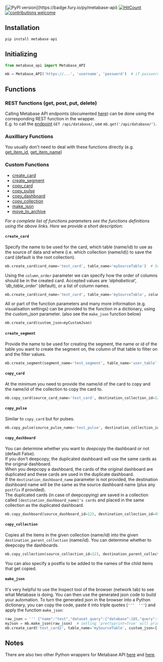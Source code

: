 [![PyPI version](https://badge.fury.io/py/metabase-api.svg?)](https://badge.fury.io/py/metabase-api)
[![HitCount](http://hits.dwyl.com/vvaezian/metabase_api_python.svg)](http://hits.dwyl.com/vvaezian/metabase_api_python)
[![contributions welcome](https://img.shields.io/badge/contributions-welcome-brightgreen.svg)](https://github.com/vvaezian/metabase_api_python/issues)

## Installation
```python
pip install metabase-api
```

## Initializing
```python
from metabase_api import Metabase_API

mb = Metabase_API('https://...', 'username', 'password')  # if password is not given, it will prompt for password
```
## Functions
### REST functions (get, post, put, delete)
Calling Metabase API endpoints (documented [here](https://github.com/metabase/metabase/blob/master/docs/api-documentation.md)) can be done using the corresponding REST function in the wrapper.  
E.g. to call the [endpoint](https://github.com/metabase/metabase/blob/master/docs/api-documentation.md#get-apidatabase) `GET /api/database/`, use `mb.get('/api/database/')`.

### Auxilliary Functions
You usually don't need to deal with these functions directly (e.g. [get_item_id](https://github.com/vvaezian/metabase_api_python/blob/a376072be6fb44d9c3e1ff124a5daa1473192a2b/metabase_api/metabase_api.py#L87), [get_item_name](https://github.com/vvaezian/metabase_api_python/blob/a376072be6fb44d9c3e1ff124a5daa1473192a2b/metabase_api/metabase_api.py#L76))

### Custom Functions

- [create_card](https://github.com/vvaezian/metabase_api_python/blob/9f1d9cad6c0193a8301fa523701931d24b9ebbea/metabase_api/metabase_api.py#L202)
- [create_segment](https://github.com/vvaezian/metabase_api_python/blob/a376072be6fb44d9c3e1ff124a5daa1473192a2b/metabase_api/metabase_api.py#L350)
- [copy_card](https://github.com/vvaezian/metabase_api_python/blob/9f1d9cad6c0193a8301fa523701931d24b9ebbea/metabase_api/metabase_api.py#L356)
- [copy_pulse](https://github.com/vvaezian/metabase_api_python/blob/9f1d9cad6c0193a8301fa523701931d24b9ebbea/metabase_api/metabase_api.py#L411)
- [copy_dashboard](https://github.com/vvaezian/metabase_api_python/blob/9f1d9cad6c0193a8301fa523701931d24b9ebbea/metabase_api/metabase_api.py#L461)
- [copy_collection](https://github.com/vvaezian/metabase_api_python/blob/9f1d9cad6c0193a8301fa523701931d24b9ebbea/metabase_api/metabase_api.py#L545)
- [make_json](https://github.com/vvaezian/metabase_api_python/blob/9f1d9cad6c0193a8301fa523701931d24b9ebbea/metabase_api/metabase_api.py#L645)
- [move_to_archive](https://github.com/vvaezian/metabase_api_python/blob/9f1d9cad6c0193a8301fa523701931d24b9ebbea/metabase_api/metabase_api.py#L657)

*For a complete list of functions parameters see the functions definitions using the above links. Here we provide a short description:*

#### `create_card`
Specify the name to be used for the card, which table (name/id) to use as the source of data and where (i.e. which collection (name/id)) to save the card (default is the root collection).  
```python
mb.create_card(card_name='test_card', table_name='mySourceTable')  # Setting `verbose=True` will print extra information while creating the card.
```
Using the `column_order` parameter we can specify how the order of columns should be in the created card. Accepted values are *'alphabetical', 'db_table_order'* (default), or a list of column names.
```python
mb.create_card(card_name='test_card', table_name='mySourceTable', column_order=['myCol5', 'myCol3', 'myCol8'])
```
All or part of the function parameters and many more information (e.g. visualisation settings) can be provided to the function in a dictionary, using the *custom_json* parameter. (also see the `make_json` function below)
```python
mb.create_card(custom_json=myCustomJson)
```

#### `create_segment`
Provide the name to be used for creating the segment, the name or id of the table you want to create the segment on, the column of that table to filter on and the filter values.
```python
mb.create_segment(segment_name='test_segment', table_name='user_table', column_name='user_id', column_values=[123, 456, 789])
```

#### `copy_card`
At the minimum you need to provide the name/id of the card to copy and the name/id of the collection to copy the card to.
```python
mb.copy_card(source_card_name='test_card', destination_collection_id=123)
```

#### `copy_pulse`
Similar to `copy_card` but for pulses.
```python
mb.copy_pulse(source_pulse_name='test_pulse', destination_collection_id=123)
```

#### `copy_dashboard`
You can determine whether you want to *deepcopy* the dashboard or not (default False).  
If you don't deepcopy, the duplicated dashboard will use the same cards as the original dashboard.  
When you deepcopy a dashboard, the cards of the original dashboard are duplicated and these cards are used in the duplicate dashboard.  
If the `destination_dashboard_name` parameter is not provided, the destination dashboard name will be the same as the source dashboard name (plus any `postfix` if provided).  
The duplicated cards (in case of deepcopying) are saved in a collection called `[destination_dashboard_name]'s cards` and placed in the same collection as the duplicated dashboard.
```python
mb.copy_dashboard(source_dashboard_id=123, destination_collection_id=456, deepcopy=True)
```

#### `copy_collection`
Copies all the items in the given collection (name/id) into the given `destination_parent_collection` (name/id). You can determine whether to deepcopy the dashboards.
```python
mb.copy_collection(source_collection_id=123, destination_parent_collection_id=456, deepcopy_dashboards=True, verbose=True)
```
You can also specify a postfix to be added to the names of the child items that get copied.

#### `make_json`
It's very helpful to use the Inspect tool of the browser (network tab) to see what Metabase is doing. You can then use the generated json code to build your automation. To turn the generated json in the browser into a Python dictionary, you can copy the code, paste it into triple quotes (`'''  '''`) and apply the function `make_json`:
```python
raw_json = ''' {"name":"test","dataset_query":{"database":165,"query":{"fields":[["field-id",35839],["field-id",35813],["field-id",35829],["field-id",35858],["field-id",35835],["field-id",35803],["field-id",35843],["field-id",35810],["field-id",35826],["field-id",35815],["field-id",35831],["field-id",35827],["field-id",35852],["field-id",35832],["field-id",35863],["field-id",35851],["field-id",35850],["field-id",35864],["field-id",35854],["field-id",35846],["field-id",35811],["field-id",35933],["field-id",35862],["field-id",35833],["field-id",35816]],"source-table":2154},"type":"query"},"display":"table","description":null,"visualization_settings":{"table.column_formatting":[{"columns":["Diff"],"type":"range","colors":["#ED6E6E","white","#84BB4C"],"min_type":"custom","max_type":"custom","min_value":-30,"max_value":30,"operator":"=","value":"","color":"#509EE3","highlight_row":false}],"table.pivot_column":"Sale_Date","table.cell_column":"SKUID"},"archived":false,"enable_embedding":false,"embedding_params":null,"collection_id":183,"collection_position":null,"result_metadata":[{"name":"Sale_Date","display_name":"Sale_Date","base_type":"type/DateTime","fingerprint":{"global":{"distinct-count":1,"nil%":0},"type":{"type/DateTime":{"earliest":"2019-12-28T00:00:00","latest":"2019-12-28T00:00:00"}}},"special_type":null},{"name":"Account_ID","display_name":"Account_ID","base_type":"type/Text","fingerprint":{"global":{"distinct-count":411,"nil%":0},"type":{"type/Text":{"percent-json":0,"percent-url":0,"percent-email":0,"average-length":9}}},"special_type":null},{"name":"Account_Name","display_name":"Account_Name","base_type":"type/Text","fingerprint":{"global":{"distinct-count":410,"nil%":0.0015},"type":{"type/Text":{"percent-json":0,"percent-url":0,"percent-email":0,"average-length":21.2916}}},"special_type":null},{"name":"Account_Type","display_name":"Account_Type","base_type":"type/Text","special_type":"type/Category","fingerprint":{"global":{"distinct-count":5,"nil%":0.0015},"type":{"type/Text":{"percent-json":0,"percent-url":0,"percent-email":0,"average-length":3.7594}}}}],"metadata_checksum":"7XP8bmR1h5f662CFE87tjQ=="} '''
myJson = mb.make_json(raw_json)  # setting 'prettyprint=True' will print the output in a structured format.
mb.create_card('test_card2', table_name='mySourceTable', custom_json={'visualization_settings':myJson['visualization_settings']})
```

## Notes
There are also two other Python wrappers for Metabase API [here](https://github.com/mertsalik/metabasepy) and [here](https://github.com/STUnitas/metabase-py).
